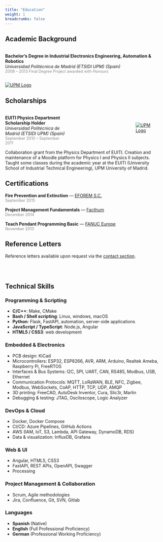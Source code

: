 ```yaml
---
title: "Education"
weight: 1
breadcrumbs: false
---
```


## Academic Background

<div style="display: flex; align-items: center; justify-content: space-between; margin: 0; gap: 2em; flex-wrap: wrap;">
    <span>
        <br>
        <strong>Bachelor’s Degree in Industrial Electronics Engineering, Automation & Robotics</strong><br>
        <em>Universidad Politécnica de Madrid (ETSIDI UPM) (Spain)</em><br>
        <span style="font-size: 0.9em; color: #888;">2008 – 2013 Final Degree Project awarded with Honours</span>
    </span>
    <a href="https://www.upm.es/" target="_blank">
        <img src="/about/upm-logo2.png" alt="UPM Logo" style="max-height: 80px; margin:0; min-width: 80px;">
    </a>
</div>

## Scholarships

<div style="display: flex; align-items: center; justify-content: space-between; margin: 0; gap: 16em;">
    <span>
        <br>
        <strong>EUITI Physics Department Scholarship Holder</strong><br>
        <em>Universidad Politécnica de Madrid (ETSIDI UPM) (Spain)</em><br>
        <span style="font-size: 0.9em; color: #888;">September 2010 – September 2011</span>
    </span>
    <a href="https://www.etsidi.upm.es/" target="_blank">
        <img src="/about/etsidi-logo.png" alt="UPM Logo" style="max-height: 60px; margin:0; min-width: 80px;">
    </a>
</div>

Collaboration grant from the Physics Department of EUITI. Creation and maintenance of a Moodle platform for Physics I and Physics II subjects. Taught some classes during the academic year at the EUITI (University School of Industrial Technical Engineering), UPM University of Madrid.

## Certifications

**Fire Prevention and Extinction** — [EFOREM S.C.](https://zonaproteccion.com/eforem-villa-de-parla-sc-oficinas-y-campo-de-practicas/)  
<span style="font-size: 0.9em; color: #888;">September 2015</span>

**Project Management Fundamentals** — [Facthum](https://www.facthum.com/)  
<span style="font-size: 0.9em; color: #888;">December 2014</span>

**Teach Pendant Programming Basic** — [FANUC Europe](https://www.fanuc.eu/)  
<span style="font-size: 0.9em; color: #888;">November 2013</span>


## Reference Letters

Reference letters available upon request via the <a href="/contact/">contact section</a>.

<br>
<br>

## Technical Skills
### Programming & Scripting

- **C/C++**: Make, CMake
- **Bash / Shell scripting**: Linux, windows, macOS
- **Python**: Flask, FastAPI, automation, server-side applications
- **JavaScript / TypeScript**: Node.js, Angular
- **HTML5 / CSS3**: web development

### Embedded & Electronics

- PCB design: KiCad
- Microcontrollers: ESP32, ESP8266, AVR, ARM, Arduino, Realtek Ameba, Raspberry Pi, FreeRTOS
- Interfaces & Bus Systems: I2C, SPI, UART, CAN, RS485, Modbus, USB, Ethernet
- Communication Protocols: MQTT, LoRaWAN, BLE, NFC, Zigbee, Modbus, WebSockets, CoAP, HTTP, TCP, UDP, AMQP
- 3D printing: FreeCAD, AutoDesk Inventor, Cura, Slic3r, Marlin
- Debugging & testing: JTAG, Osciloscope, Logic Analyzer

### DevOps & Cloud

- Docker, Docker Compose
- CI/CD: Azure Pipelines, GitHub Actions
- AWS (IAM, IoT, S3, Lambda, API Gateway, DynamoDB, RDS)
- Data & visualization: InfluxDB, Grafana

### Web & UI

- Angular, HTML5, CSS3
- FastAPI, REST APIs, OpenAPI, Swagger
- Processing

### Project Management & Collaboration

- Scrum, Agile methodologies
- Jira, Confluence, Git, SVN, Gitlab

### Languages

- **Spanish** (Native)
- **English** (Full Professional Proficiency)
- **German** (Professional Working Proficiency)
